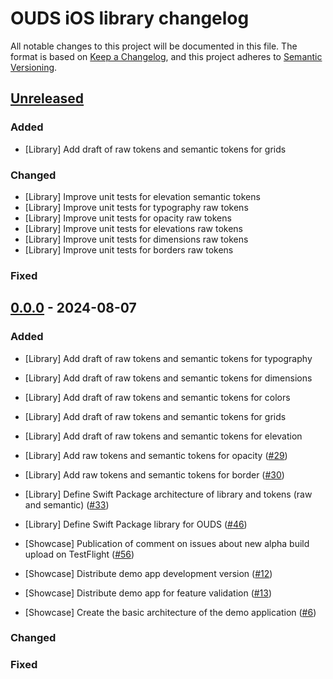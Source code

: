 # OUDS iOS library changelog

All notable changes to this project will be documented in this file.
The format is based on [Keep a Changelog](https://keepachangelog.com/en/1.0.0/),
and this project adheres to [Semantic Versioning](https://semver.org/spec/v2.0.0.html).

## [Unreleased](https://github.com/Orange-OpenSource/ouds-ios/compare/0.0.0...develop)

### Added

- [Library] Add draft of raw tokens and semantic tokens for grids

### Changed

- [Library] Improve unit tests for elevation semantic tokens
- [Library] Improve unit tests for typography raw tokens
- [Library] Improve unit tests for opacity raw tokens
- [Library] Improve unit tests for elevations raw tokens
- [Library] Improve unit tests for dimensions raw tokens
- [Library] Improve unit tests for borders raw tokens

### Fixed

## [0.0.0](https://github.com/Orange-OpenSource/ouds-ios/tree/main) - 2024-08-07

### Added

- [Library] Add draft of raw tokens and semantic tokens for typography
- [Library] Add draft of raw tokens and semantic tokens for dimensions
- [Library] Add draft of raw tokens and semantic tokens for colors
- [Library] Add draft of raw tokens and semantic tokens for grids
- [Library] Add draft of raw tokens and semantic tokens for elevation
- [Library] Add raw tokens and semantic tokens for opacity ([#29](https://github.com/Orange-OpenSource/ouds-ios/issues/29))
- [Library] Add raw tokens and semantic tokens for border ([#30](https://github.com/Orange-OpenSource/ouds-ios/issues/30))
- [Library] Define Swift Package architecture of library and tokens (raw and semantic) ([#33](https://github.com/Orange-OpenSource/ouds-ios/issues/33))
- [Library] Define Swift Package library for OUDS ([#46](https://github.com/Orange-OpenSource/ouds-ios/issues/46))

- [Showcase] Publication of comment on issues about new alpha build upload on TestFlight ([#56](https://github.com/Orange-OpenSource/ouds-ios/issues/56))
- [Showcase] Distribute demo app development version ([#12](https://github.com/Orange-OpenSource/ouds-ios/issues/12)) 
- [Showcase] Distribute demo app for feature validation ([#13](https://github.com/Orange-OpenSource/ouds-ios/issues/13))
- [Showcase] Create the basic architecture of the demo application ([#6](https://github.com/Orange-OpenSource/ouds-ios/issues/6))

### Changed

### Fixed

